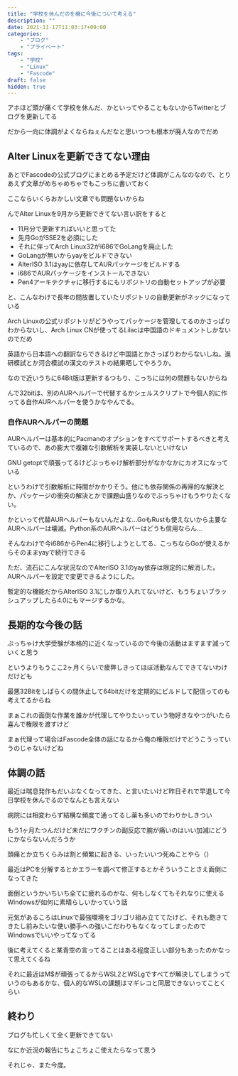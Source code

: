 ```yaml
---
title: "学校を休んだのを機に今後について考える"
description: ""
date: 2021-11-17T11:03:17+09:00
categories:
    - "ブログ"
    - "プライベート"
tags:
    - "学校"
    - "Linux"
    - "Fascode"
draft: false
hidden: true
---
```


アホほど頭が痛くて学校を休んだ、かといってやることもないからTwitterとブログを更新してる

だから一向に体調がよくならねぇんだなと思いつつも根本が廃人なのでだめ

## Alter Linuxを更新できてない理由

あとでFascodeの公式ブログにまとめる予定だけど体調がこんなのなので、とりあえず文章がめちゃめちゃでもこっちに書いておく

ここならいくらおかしい文章でも問題ないからね

んでAlter Linuxを9月から更新できてない言い訳をすると

-   11月分で更新すればいいと思ってた
-   先月GoがSSE2を必須にした
-   それに伴ってArch Linux32がi686でGoLangを廃止した
-   GoLangが無いからyayをビルドできない
-   AlterISO 3.1はyayに依存してAURパッケージをビルドする
-   i686でAURパッケージをインストールできない
-   Pen4アーキテクチャに移行するにもリポジトリの自動セットアップが必要

と、こんなわけで長年の間放置していたリポジトリの自動更新がネックになっている

Arch Linuxの公式リポジトリがどうやってパッケージを管理してるのかさっぱりわからないし、Arch Linux CNが使ってるLilacは中国語のドキュメントしかないのでだめ

英語から日本語への翻訳ならできるけど中国語とかさっぱりわからないしね。進研模試とか河合模試の漢文のテストの結果晒してやろうか。

なので近いうちに64Bit版は更新するつもり、こっちには何の問題もないからね

んで32bitは、別のAURヘルパーで代替するかシェルスクリプトで今個人的に作ってる自作AURヘルパーを使うかなやんでる。

### 自作AURヘルパーの問題

AURヘルパーは基本的にPacmanのオプションをすべてサポートするべきと考えているので、あの膨大で複雑な引数解析を実装しないといけない

GNU getoptで頑張ってるけどぶっちゃけ解析部分がなかなかにカオスになっている

というわけで引数解析に時間がかかりそう。他にも依存関係の再帰的な解決とか、パッケージの衝突の解決とかで課題山盛りなのでぶっちゃけもうやりたくない。

かといって代替AURヘルパーもないんだよな...GoもRustも使えないから主要なAURヘルパーは壊滅。Python系のAURヘルパーはどうも信用ならん...

そんなわけで今i686からPen4に移行しようとしてる、こっちならGoが使えるからそのままyayで続行できる

ただ、流石にこんな状況なのでAlterISO 3.1のyay依存は限定的に解消した。AURヘルパーを設定で変更できるようにした。

暫定的な機能だからAlterISO 3.1にしか取り入れてないけど、もうちょいブラッシュアップしたら4.0にもマージするかな。

## 長期的な今後の話

ぶっちゃけ大学受験が本格的に近くなっているので今後の活動はますます減っていくと思う

というよりもうここ2ヶ月くらいで疲弊しきってほぼ活動なんてできてないわけだけども

最悪32Bitをしばらくの間休止して64bitだけを定期的にビルドして配信ってのも考えてるからね

まぁこれの面倒な作業を誰かが代理してやりたいっていう物好きなやつがいたら喜んで権限を渡すけど

まぁ代理って場合はFascode全体の話になるから俺の権限だけでどうこうっていうのじゃないけどね

## 体調の話

最近は喘息発作もだいぶなくなってきた、と言いたいけど昨日それで早退して今日学校を休んでるのでなんとも言えない

病院には相変わらず結構な頻度で通ってるし薬も多いのでわりかしきつい

もう1ヶ月たつんだけど未だにワクチンの副反応で腕が痛いのはいい加減にどうにかならないんだろうか

頭痛とか立ちくらみは割と頻繁に起きる、いったいいつ死ぬことやら（）

最近はPCを分解するとかエラーを調べて修正するとかそういうことさえ面倒になってきた

面倒というかいちいち全てに疲れるのかな、何もしなくてもそれなりに使えるWindowsが如何に素晴らしいかっていう話

元気があるころはLinuxで最強環境をゴリゴリ組み立ててたけど、それも飽きてきたし前みたいな使い勝手への強いこだわりもなくなってしまったのでWindowsでいいやってなってる

後に考えてくると某青空の言ってることはある程度正しい部分もあったのかなって思えてくるね

それに最近はM$が頑張ってるからWSL2とWSLgですべてが解決してしまうっていうのもあるかな、個人的なWSLの課題はマギレコと同居できないってことくらい

## 終わり

ブログも忙しくて全く更新できてない

なにか近況の報告にちょこちょこ使えたらなって思う

それじゃ、また今度。
